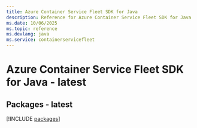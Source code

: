 ```yaml
---
title: Azure Container Service Fleet SDK for Java
description: Reference for Azure Container Service Fleet SDK for Java
ms.date: 10/06/2025
ms.topic: reference
ms.devlang: java
ms.service: containerservicefleet
---
```

# Azure Container Service Fleet SDK for Java - latest
## Packages - latest
[!INCLUDE [packages](container-service-fleet-index.md)]